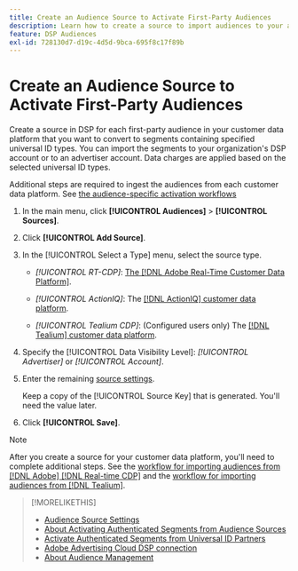 ```yaml
---
title: Create an Audience Source to Activate First-Party Audiences
description: Learn how to create a source to import audiences to your account or an advertiser account.
feature: DSP Audiences
exl-id: 728130d7-d19c-4d5d-9bca-695f8c17f89b
---
```

# Create an Audience Source to Activate First-Party Audiences

Create a source in DSP for each first-party audience in your customer data platform that you want to convert to segments containing specified universal ID types. You can import the segments to your organization's DSP account or to an advertiser account. Data charges are applied based on the selected universal ID types.

<!-- 
Create a source in DSP to import your first-party audiences to your DSP account or an advertiser account and convert them to universal IDs. You can create multiple types of IDs for each source (such as a [!DNL RampID] and a [!DNL Unified ID2.0] for each email address). Data charges are applied accordingly.

-->

Additional steps are required to ingest the audiences from each customer data platform. See [the audience-specific activation workflows](source-about.md)

1. In the main menu, click **[!UICONTROL Audiences]** > **[!UICONTROL Sources]**.

1. Click **[!UICONTROL Add Source]**.

1. In the [!UICONTROL Select a Type] menu, select the source type.

   * *[!UICONTROL RT-CDP]*: [The [!DNL Adobe Real-Time Customer Data Platform]](source-about.md).

   * *[!UICONTROL ActionIQ]*: The [[!DNL ActionIQ] customer data platform](source-about.md).

   * *[!UICONTROL Tealium CDP]*: (Configured users only) The [[!DNL Tealium] customer data platform](source-about.md).

1. Specify the [!UICONTROL Data Visibility Level]: *[!UICONTROL Advertiser]* or *[!UICONTROL Account]*.

1. Enter the remaining [source settings](source-settings.md).

   Keep a copy of the [!UICONTROL Source Key] that is generated. You'll need the value later.

1. Click **[!UICONTROL Save]**.

>[!NOTE]
>
>After you create a source for your customer data platform, you'll need to complete additional steps. See the [workflow for importing audiences from [!DNL Adobe] [!DNL Real-time CDP]](source-adobe-rtcdp.md)<!-- the [activation workflow for [!DNL ActionIQ]](source-actioniq.md), --> and the [workflow for importing audiences from [!DNL Tealium]](source-tealium.md).

>[!MORELIKETHIS]
>
>* [Audience Source Settings](source-settings.md)
>* [About Activating Authenticated Segments from Audience Sources](source-about.md)
>* [Activate Authenticated Segments from Universal ID Partners](source-universal-id.md)<!-- title?-->
>* [Adobe Advertising Cloud DSP connection](https://experienceleague.adobe.com/docs/experience-platform/destinations/catalog/advertising/adobe-advertising-cloud-connection.html)
>* [About Audience Management](/help/dsp/audiences/audience-about.md)
